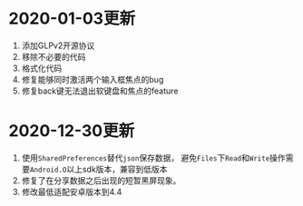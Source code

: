 # 2020-01-03更新
1. 添加GLPv2开源协议
2. 移除不必要的代码
3. 格式化代码
4. 修复能够同时激活两个输入框焦点的bug
5. 修复back键无法退出软键盘和焦点的feature

# 2020-12-30更新
1. 使用`SharedPreferences`替代`json`保存数据，
    避免`Files`下`Read`和`Write`操作需要`Android.O`以上sdk版本，兼容到低版本
2. 修复了在分享数据之后出现的短暂黑屏现象。
3. 修改最低适配安卓版本到4.4



